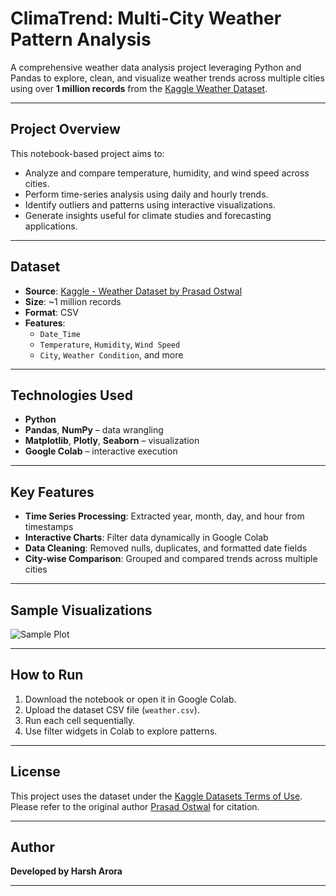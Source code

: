 # ClimaTrend: Multi-City Weather Pattern Analysis

A comprehensive weather data analysis project leveraging Python and Pandas to explore, clean, and visualize weather trends across multiple cities using over **1 million records** from the [Kaggle Weather Dataset](https://www.kaggle.com/datasets/prasad22/weather-data).

---

## Project Overview

This notebook-based project aims to:
- Analyze and compare temperature, humidity, and wind speed across cities.
- Perform time-series analysis using daily and hourly trends.
- Identify outliers and patterns using interactive visualizations.
- Generate insights useful for climate studies and forecasting applications.

---

##  Dataset

- **Source**: [Kaggle - Weather Dataset by Prasad Ostwal](https://www.kaggle.com/datasets/prasad22/weather-data)
- **Size**: ~1 million records
- **Format**: CSV
- **Features**:
  - `Date_Time`
  - `Temperature`, `Humidity`, `Wind Speed`
  - `City`, `Weather Condition`, and more

---

## Technologies Used

- **Python**
- **Pandas**, **NumPy** – data wrangling
- **Matplotlib**, **Plotly**, **Seaborn** – visualization
- **Google Colab** – interactive execution

---

## Key Features

- **Time Series Processing**: Extracted year, month, day, and hour from timestamps
- **Interactive Charts**: Filter data dynamically in Google Colab
- **Data Cleaning**: Removed nulls, duplicates, and formatted date fields
- **City-wise Comparison**: Grouped and compared trends across multiple cities

---

## Sample Visualizations

![Sample Plot](https://via.placeholder.com/600x300.png?text=Temperature+Trend+Chart)

---

## How to Run

1. Download the notebook or open it in Google Colab.
2. Upload the dataset CSV file (`weather.csv`).
3. Run each cell sequentially.
4. Use filter widgets in Colab to explore patterns.

---

## License

This project uses the dataset under the [Kaggle Datasets Terms of Use](https://www.kaggle.com/datasets/general/terms). Please refer to the original author [Prasad Ostwal](https://www.kaggle.com/prasad22) for citation.

---

## Author

**Developed by Harsh Arora**  

---

